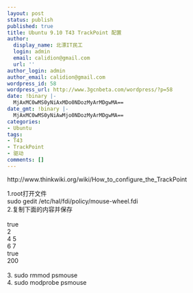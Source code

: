 ```yaml
---
layout: post
status: publish
published: true
title: Ubuntu 9.10 T43 TrackPoint 配置
author:
  display_name: 北漂IT民工
  login: admin
  email: calidion@gmail.com
  url: ''
author_login: admin
author_email: calidion@gmail.com
wordpress_id: 58
wordpress_url: http://www.3gcnbeta.com/wordpress/?p=58
date: !binary |-
  MjAxMC0wMS0yNiAxMDo0NDozMyArMDgwMA==
date_gmt: !binary |-
  MjAxMC0wMS0yNiAwMjo0NDozMyArMDgwMA==
categories:
- Ubuntu
tags:
- T43
- TrackPoint
- 驱动
comments: []
---
```

<p>http://www.thinkwiki.org/wiki/How_to_configure_the_TrackPoint</p>
<p>1.root打开文件<br />
sudo gedit /etc/hal/fdi/policy/mouse-wheel.fdi<br />
2.复制下面的内容并保存<br />
<match key="info.product" string="TPPS/2 IBM TrackPoint"><br />
 <merge key="input.x11_options.EmulateWheel" type="string">true</merge><br />
 <merge key="input.x11_options.EmulateWheelButton" type="string">2</merge><br />
 <merge key="input.x11_options.YAxisMapping" type="string">4 5</merge><br />
 <merge key="input.x11_options.XAxisMapping" type="string">6 7</merge><br />
 <merge key="input.x11_options.Emulate3Buttons" type="string">true</merge><br />
 <merge key="input.x11_options.EmulateWheelTimeout" type="string">200</merge><br />
</match><br />
3. sudo rmmod psmouse<br />
4. sudo modprobe psmouse</p>

